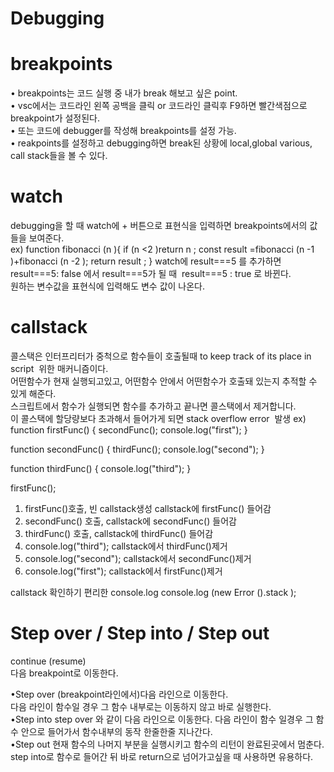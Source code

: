 # Debugging
# breakpoints
• breakpoints는 코드 실행 중 내가 break 해보고 싶은 point.<br/>
• vsc에서는 코드라인 왼쪽 공백을 클릭 or 코드라인 클릭후 F9하면 빨간색점으로 breakpoint가 설정된다.<br/>
• 또는 코드에 debugger를 작성해 breakpoints를 설정 가능.<br/>
• reakpoints를 설정하고 debugging하면 break된 상황에 local,global various, call stack들을 볼 수 있다.<br/>

# watch
debugging을 할 때 watch에 + 버튼으로 표현식을 입력하면 breakpoints에서의 값들을 보여준다.<br/>
ex)
function fibonacci (n ){
  if (n <2 )return n ;
  const result =fibonacci (n -1 )+fibonacci (n -2 );
  return result ;
}
watch에 result===5 를 추가하면
result===5: false 에서 result===5가 될 때  result===5 : true 로 바뀐다.<br/>
원하는 변수값을 표현식에 입력해도 변수 값이 나온다.<br/>

# callstack
콜스택은 인터프리터가 중척으로 함수들이 호출될때 to keep track of its place in script  위한 매커니즘이다.<br/>
어떤함수가 현재 실행되고있고, 어떤함수 안에서 어떤함수가 호출돼 있는지 추적할 수 있게 해준다.<br/>
스크립트에서 함수가 실행되면 함수를 추가하고 끝나면 콜스택에서 제거합니다.<br/>
이 콜스택에 할당량보다 초과해서 들어가게 되면 stack overflow error  발생
ex)
function firstFunc() {
  secondFunc();
  console.log("first");
}

function secondFunc() {
  thirdFunc();
  console.log("second");
}

function thirdFunc() {
  console.log("third");
}

firstFunc();
1. firstFunc()호출, 빈 callstack생성 callstack에 firstFunc() 들어감<br/>
2. secondFunc() 호출, callstack에 secondFunc() 들어감<br/>
3. thirdFunc() 호출, callstack에 thirdFunc() 들어감<br/>
4. console.log("third"); callstack에서 thirdFunc()제거<br/>
5. console.log("second"); callstack에서 secondFunc()제거<br/>
6. console.log("first"); callstack에서 firstFunc()제거<br/>

callstack 확인하기 편리한 console.log
console.log (new Error ().stack );
# Step over / Step into / Step out

continue (resume)<br/>
다음 breakpoint로 이동한다.

•Step over
(breakpoint라인에서)다음 라인으로 이동한다.<br/>
다음 라인이 함수일 경우 그 함수 내부로는 이동하지 않고 바로 실행한다.<br/>
•Step into
step over 와 같이 다음 라인으로 이동한다.
다음 라인이 함수 일경우 그 함수 안으로 들어가서 함수내부의 동작 한줄한줄 지나간다.<br/>
•Step out
현재 함수의 나머지 부분을 실행시키고 함수의 리턴이 완료된곳에서 멈춘다.<br/>
step into로 함수로 들어간 뒤 바로 return으로 넘어가고싶을 때 사용하면 유용하다.<br/>